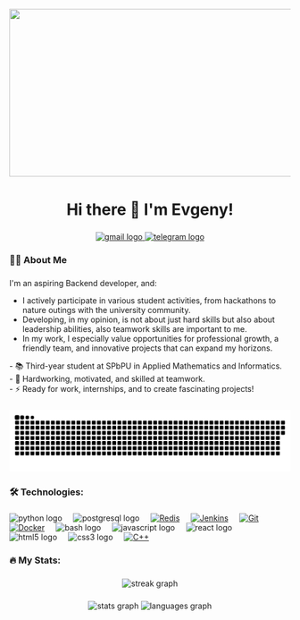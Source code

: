 <br clear="both">

<div align="center">
  <img height="300" width="600" src="https://user-images.githubusercontent.com/74038190/225813708-98b745f2-7d22-48cf-9150-083f1b00d6c9.gif" />
</div>

###

<h1 align="center">Hi there 👋 I'm Evgeny!</h1>

###

<div align="center">
  <a href="mailto:jekapeheka@gmail.com" target="_blank">
      <img src="https://img.shields.io/static/v1?message=Gmail&logo=gmail&label=&color=D14836&logoColor=white&labelColor=&style=for-the-badge" height="25" alt="gmail logo" />
    </a>
  <a href="https://t.me/rmnev" target="_blank">
    <img src="https://img.shields.io/static/v1?message=Telegram&logo=telegram&label=&color=2CA5E0&logoColor=white&labelColor=&style=for-the-badge" height="25" alt="telegram logo" />
  </a>
</div>

###

<h3 align="left">👨‍💻 About Me</h3>

###

<p align="left">
  I'm an aspiring Backend developer, and:
  <ul>
    <li>I actively participate in various student activities, from hackathons to nature outings with the university community.</li>
    <li>Developing, in my opinion, is not about just hard skills but also about leadership abilities, also teamwork skills are important to me.</li>
    <li>In my work, I especially value opportunities for professional growth, a friendly team, and innovative projects that can expand my horizons.</li>
  </ul>
- 📚 Third-year student at SPbPU in Applied Mathematics and Informatics.<br>- 🔭 Hardworking, motivated, and skilled at teamwork.<br>- ⚡ Ready for work, internships, and to create fascinating projects!</p>

###

<p align="center">
 <img width="600" src="assets/github-snake.svg" alt="snake"/>
</p>

###

<h3 align="left">🛠 Technologies:</h3>

###

<div align="left">
  <img src="https://skillicons.dev/icons?i=py" height="40" alt="python logo" />
  <img width="12" />
  <img src="https://skillicons.dev/icons?i=postgres" height="40" alt="postgresql logo" />
  <img width="12" />
  <a href="https://redis.io/" target="_blank"><img style="margin: 0px" src="https://profilinator.rishav.dev/skills-assets/redis-original-wordmark.svg" alt="Redis" height="40" /></a> 
  <img width="12" />
  <a href="https://www.jenkins.io/" target="_blank"><img style="margin: 0px" src="https://profilinator.rishav.dev/skills-assets/jenkins-icon.svg" alt="Jenkins" height="40" /></a>  
  <img width="12" />
  <a href="https://github.com/" target="_blank"><img style="margin: 0px" src="https://profilinator.rishav.dev/skills-assets/git-scm-icon.svg" alt="Git" height="40" /></a>
  <img width="12" />
  <a href="https://www.docker.com/" target="_blank"><img style="margin: 0px" src="https://profilinator.rishav.dev/skills-assets/docker-original-wordmark.svg" alt="Docker" height="40" /></a>  
  <img width="12" />
  <img src="https://cdn.simpleicons.org/gnubash/4EAA25" height="40" alt="bash logo" />
  <img width="12" />
  <img src="https://cdn.jsdelivr.net/gh/devicons/devicon/icons/javascript/javascript-original.svg" height="40" alt="javascript logo" />
  <img width="12" />
  <img src="https://cdn.jsdelivr.net/gh/devicons/devicon/icons/react/react-original.svg" height="40" alt="react logo" />
  <img width="12" />
  <img src="https://cdn.jsdelivr.net/gh/devicons/devicon/icons/html5/html5-original.svg" height="40" alt="html5 logo" />
  <img width="12" />
  <img src="https://cdn.jsdelivr.net/gh/devicons/devicon/icons/css3/css3-original.svg" height="40" alt="css3 logo" />
  <img width="12" />
  <a href="https://www.cplusplus.com/" target="_blank"><img style="margin: 0px" src="https://profilinator.rishav.dev/skills-assets/cplusplus-original.svg" alt="C++" height="40" /></a>  
</div>

###

<h3 align="left">🔥 My Stats:</h3>

###

<div align="center">
  <img src="https://streak-stats.demolab.com?user=UUyy-Geniy&locale=en&mode=daily&theme=dark&border_radius=5&order=3" height="220" alt="streak graph" />
</div>

###

<div align="center">
  <img src="https://github-readme-stats.vercel.app/api?username=UUyy-Geniy&hide_title=false&hide_rank=false&show_icons=true&include_all_commits=true&count_private=true&disable_animations=false&theme=dracula&locale=en&order=1" height="150" alt="stats graph" />
  <img src="https://github-readme-stats.vercel.app/api/top-langs?username=UUyy-Geniy&locale=en&hide_title=false&layout=compact&card_width=320&langs_count=5&theme=dracula&hide_border=false&order=2" height="150" alt="languages graph" />
</div>

###